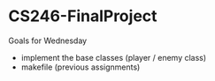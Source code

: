 # CS246-FinalProject

Goals for Wednesday 
  - implement the base classes (player / enemy class)
  - makefile (previous assignments) 
